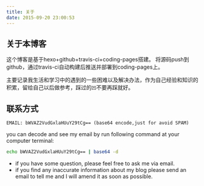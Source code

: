 ```yaml
---
title: 关于
date: 2015-09-20 23:00:53
---
```


## 关于本博客 ##

这个博客是基于hexo+github+travis-ci+coding-pages搭建。
将源码push到github，通过travis-ci自动构建后推送并部署到coding-pages上。

主要记录我生活和学习中的遇到的一些困难以及解决办法，作为自己经验和知识的积累，留给自己以后做参考，踩过的`凹`不要再踩就好。

## 联系方式 ##

```
EMAIL: bWVAZ2VudGxlaHUuY29tCg== (base64 encode,just for avoid SPAM)
```

you can decode and see my email by run following command at your computer terminal:
```bash
echo bWVAZ2VudGxlaHUuY29tCg== | base64 -d
```

- if you have some question, please feel free to ask me via email.
- if you find any inaccurate information about my blog please send an email to tell me and I will amend it as soon as possible.


<!--![wallpaper](/images/2017/09/my-wallpaper.jpg)-->

